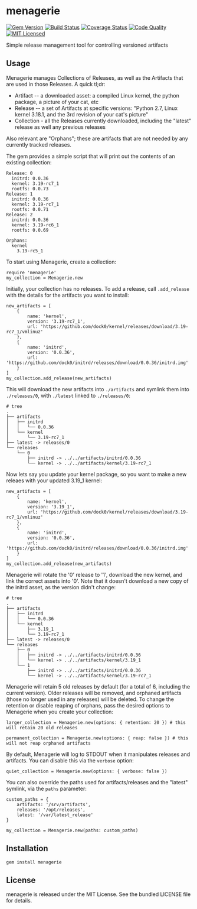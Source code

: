 menagerie
=========

[![Gem Version](https://img.shields.io/gem/v/menagerie.svg)](https://rubygems.org/gems/menagerie)
[![Build Status](https://img.shields.io/circleci/project/akerl/menagerie/master.svg)](https://circleci.com/gh/akerl/menagerie)
[![Coverage Status](https://img.shields.io/codecov/c/github/akerl/menagerie.svg)](https://codecov.io/github/akerl/menagerie)
[![Code Quality](https://img.shields.io/codacy/5e3980050b4b4d55bbb6443027d4f517.svg)](https://www.codacy.com/app/akerl/menagerie)
[![MIT Licensed](https://img.shields.io/badge/license-MIT-green.svg)](https://tldrlegal.com/license/mit-license)

Simple release management tool for controlling versioned artifacts

## Usage

Menagerie manages Collections of Releases, as well as the Artifacts that are used in those Releases. A quick tl;dr:

* Artifact -- a downloaded asset: a compiled Linux kernel, the python package, a picture of your cat, etc
* Release -- a set of Artifacts at specific versions: "Python 2.7, Linux kernel 3.18.1, and the 3rd revision of your cat's picture"
* Collection - all the Releases currently downloaded, including the "latest" release as well any previous releases

Also relevant are "Orphans"; these are artifacts that are not needed by any currently tracked releases.

The gem provides a simple script that will print out the contents of an existing collection:

```
Release: 0
  initrd: 0.0.36
  kernel: 3.19-rc7_1
  rootfs: 0.0.73
Release: 1
  initrd: 0.0.36
  kernel: 3.19-rc7_1
  rootfs: 0.0.71
Release: 2
  initrd: 0.0.36
  kernel: 3.19-rc6_1
  rootfs: 0.0.69

Orphans:
  kernel
    3.19-rc5_1
```

To start using Menagerie, create a collection:

```
require 'menagerie'
my_collection = Menagerie.new
```

Initially, your collection has no releases. To add a release, call `.add_release` with the details for the artifacts you want to install:

```
new_artifacts = [
    {
        name: 'kernel',
        version: '3.19-rc7_1',
        url: 'https://github.com/dock0/kernel/releases/download/3.19-rc7_1/vmlinuz'
    },
    {
        name: 'initrd',
        version: '0.0.36',
        url: 'https://github.com/dock0/initrd/releases/download/0.0.36/initrd.img'
    }
]
my_collection.add_release(new_artifacts)
```

This will download the new artifacts into `./artifacts` and symlink them into `./releases/0`, with `./latest` linked to `./releases/0`:

```
# tree
.
├── artifacts
│   ├── initrd
│   │   └── 0.0.36
│   └── kernel
│       └── 3.19-rc7_1
├── latest -> releases/0
└── releases
    └── 0
        ├── initrd -> ../../artifacts/initrd/0.0.36
        └── kernel -> ../../artifacts/kernel/3.19-rc7_1
```

Now lets say you update your kernel package, so you want to make a new releaes with your updated 3.19_1 kernel:

```
new_artifacts = [
    {
        name: 'kernel',
        version: '3.19_1',
        url: 'https://github.com/dock0/kernel/releases/download/3.19-rc7_1/vmlinuz'
    },
    {
        name: 'initrd',
        version: '0.0.36',
        url: 'https://github.com/dock0/initrd/releases/download/0.0.36/initrd.img'
    }
]
my_collection.add_release(new_artifacts)
```

Menagerie will rotate the '0' release to '1', download the new kernel, and link the correct assets into '0'. Note that it doesn't download a new copy of the initrd asset, as the version didn't change:

```
# tree
.
├── artifacts
│   ├── initrd
│   │   └── 0.0.36
│   └── kernel
│       ├── 3.19_1
│       └── 3.19-rc7_1
├── latest -> releases/0
└── releases
    ├── 0
    │   ├── initrd -> ../../artifacts/initrd/0.0.36
    │   └── kernel -> ../../artifacts/kernel/3.19_1
    └── 1
        ├── initrd -> ../../artifacts/initrd/0.0.36
        └── kernel -> ../../artifacts/kernel/3.19-rc7_1
```

Menagerie will retain 5 old releases by default (for a total of 6, including the current version). Older releases will be removed, and orphaned artifacts (those no longer used in any releases) will be deleted. To change the retention or disable reaping of orphans, pass the desired options to Menagerie when you create your collection:

```
larger_collection = Menagerie.new(options: { retention: 20 }) # this will retain 20 old releases

permanent_collection = Menagerie.new(options: { reap: false }) # this will not reap orphaned artifacts
```

By default, Menagerie will log to STDOUT when it manipulates releases and artifacts. You can disable this via the `verbose` option:

```
quiet_collection = Menagerie.new(options: { verbose: false })
```

You can also override the paths used for artifacts/releases and the "latest" symlink, via the `paths` parameter:

```
custom_paths = {
    artifacts: '/srv/artifacts',
    releases: '/opt/releases',
    latest: '/var/latest_release'
}

my_collection = Menagerie.new(paths: custom_paths)
```

## Installation

    gem install menagerie

## License

menagerie is released under the MIT License. See the bundled LICENSE file for details.

